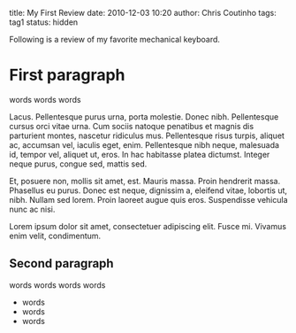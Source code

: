 title: My First Review
date: 2010-12-03 10:20
author: Chris Coutinho
tags: tag1
status: hidden

Following is a review of my favorite mechanical keyboard.

# First paragraph

words
words
words

Lacus. Pellentesque purus urna, porta molestie.  Donec nibh.
Pellentesque cursus orci vitae urna. Cum sociis natoque penatibus et
magnis dis parturient montes, nascetur ridiculus mus. Pellentesque
risus turpis, aliquet ac, accumsan vel, iaculis eget, enim.
Pellentesque nibh neque, malesuada id, tempor vel, aliquet ut, eros.
In hac habitasse platea dictumst. Integer neque purus, congue sed,
mattis sed.

Et, posuere non, mollis sit amet, est. Mauris massa. Proin hendrerit
massa. Phasellus eu purus. Donec est neque, dignissim a, eleifend
vitae, lobortis ut, nibh. Nullam sed lorem. Proin laoreet augue quis
eros. Suspendisse vehicula nunc ac nisi.

Lorem ipsum dolor sit amet, consectetuer adipiscing elit. Fusce mi.
Vivamus enim velit, condimentum.


## Second paragraph

words
words
words
words

* words
* words
* words
